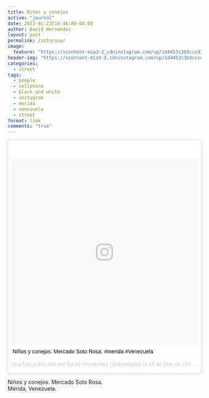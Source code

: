 ```yaml
---
title: Niños y conejos
active: "journal"
date: 2013-01-23T16:46:00-04:00
author: David Hernandez
layout: post
permalink: /sotorosa/
image: 
  feature: "https://scontent-mia3-2.cdninstagram.com/vp/1d4453c3b5cccd7a2945c9ad2bfad6dd/5B8CCA6E/t51.2885-15/e15/10914373_462214470610430_1134613368_n.jpg"
header-img: "https://scontent-mia3-2.cdninstagram.com/vp/1d4453c3b5cccd7a2945c9ad2bfad6dd/5B8CCA6E/t51.2885-15/e15/10914373_462214470610430_1134613368_n.jpg"
categories:
  - street
tags:
  - people
  - cellphone
  - black and white
  - instagram
  - merida
  - venezuela
  - street
format: link
comments: "true"
---
```

<blockquote class="instagram-media" data-instgrm-captioned data-instgrm-version="7" style=" background:#FFF; border:0; border-radius:3px; box-shadow:0 0 1px 0 rgba(0,0,0,0.5),0 1px 10px 0 rgba(0,0,0,0.15); margin: 1px; max-width:658px; padding:0; width:99.375%; width:-webkit-calc(100% - 2px); width:calc(100% - 2px);"><div style="padding:8px;"> <div style=" background:#F8F8F8; line-height:0; margin-top:40px; padding:50% 0; text-align:center; width:100%;"> <div style=" background:url(data:image/png;base64,iVBORw0KGgoAAAANSUhEUgAAACwAAAAsCAMAAAApWqozAAAABGdBTUEAALGPC/xhBQAAAAFzUkdCAK7OHOkAAAAMUExURczMzPf399fX1+bm5mzY9AMAAADiSURBVDjLvZXbEsMgCES5/P8/t9FuRVCRmU73JWlzosgSIIZURCjo/ad+EQJJB4Hv8BFt+IDpQoCx1wjOSBFhh2XssxEIYn3ulI/6MNReE07UIWJEv8UEOWDS88LY97kqyTliJKKtuYBbruAyVh5wOHiXmpi5we58Ek028czwyuQdLKPG1Bkb4NnM+VeAnfHqn1k4+GPT6uGQcvu2h2OVuIf/gWUFyy8OWEpdyZSa3aVCqpVoVvzZZ2VTnn2wU8qzVjDDetO90GSy9mVLqtgYSy231MxrY6I2gGqjrTY0L8fxCxfCBbhWrsYYAAAAAElFTkSuQmCC); display:block; height:44px; margin:0 auto -44px; position:relative; top:-22px; width:44px;"></div></div> <p style=" margin:8px 0 0 0; padding:0 4px;"> <a href="https://www.instagram.com/p/Uq2mI6QT_x/" style=" color:#000; font-family:Arial,sans-serif; font-size:14px; font-style:normal; font-weight:normal; line-height:17px; text-decoration:none; word-wrap:break-word;" target="_blank">Niños y conejos.  Mercado Soto Rosa.  #merida #Venezuela</a></p> <p style=" color:#c9c8cd; font-family:Arial,sans-serif; font-size:14px; line-height:17px; margin-bottom:0; margin-top:8px; overflow:hidden; padding:8px 0 7px; text-align:center; text-overflow:ellipsis; white-space:nowrap;">Una foto publicada por David Hernandez (@davidvzla) el <time style=" font-family:Arial,sans-serif; font-size:14px; line-height:17px;" datetime="2013-01-19T15:00:04+00:00">19 de Ene de 2013 a la(s) 7:00 PST</time></p></div></blockquote>
<script async defer src="//platform.instagram.com/en_US/embeds.js"></script>

Niños y conejos. Mercado Soto Rosa.<br>
Mérida, Venezuela.

